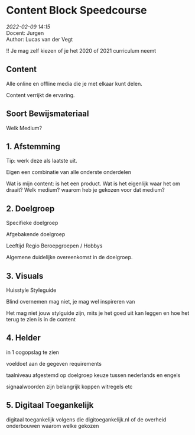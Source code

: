 # Content Block Speedcourse
*2022-02-09 14:15*   
Docent: Jurgen    
Author: Lucas van der Vegt   

!! Je mag zelf kiezen of je het 2020 of 2021 curriculum neemt

## Content 

Alle online en offline media die je met elkaar kunt delen.

Content verrijkt de ervaring.

## Soort Bewijsmateriaal

Welk Medium?

## 1. Afstemming
Tip: werk deze als laatste uit.

Eigen een combinatie van alle onderste onderdelen

Wat is mijn content: is het een product. Wat is het eigenlijk waar het om draait?
Welk medium?
waarom heb je gekozen voor dat medium?


## 2. Doelgroep 
Specifieke doelgroep

Afgebakende doelgroep

Leeftijd
Regio
Beroepgroepen / Hobbys

Algemene duidelijke overeenkomst in de doelgroep.

## 3. Visuals
Huisstyle
Styleguide

Blind overnemen mag niet, je mag wel inspireren van

Het mag niet jouw stylguide zijn, mits je het goed uit kan leggen en hoe het terug te zien is in de content

## 4. Helder
in 1 oogopslag te zien

voeldoet aan de gegeven requirements

taalniveau afgestemd op doelgroep
keuze tussen nederlands en engels

signaalwoorden zijn belangrijk
koppen witregels etc


## 5. Digitaal Toegankelijk

digitaal toegankelijk volgens die digitoegankelijk.nl of de overheid
onderbouwen waarom welke gekozen 